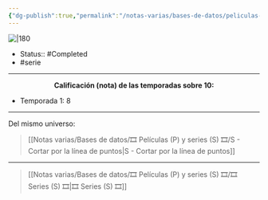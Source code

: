 ```yaml
---
{"dg-publish":true,"permalink":"/notas-varias/bases-de-datos/peliculas-p-y-series-s/s-este-mundo-no-me-hara-mala-persona/"}
---
```



![|180](https://m.media-amazon.com/images/M/MV5BY2M5ZmE0NmMtM2JhMS00YmQzLWIyOWItMDYwYjQ1NGFkYjU1XkEyXkFqcGdeQXVyMTMzNzIyNDc1._V1_SX300.jpg)

- Status:: #Completed 
- #serie

---

**<center>Calificación (nota) de las temporadas sobre 10:</center>**

- Temporada 1: 8

---

Del mismo universo:

> [[Notas varias/Bases de datos/🎞️ Películas (P) y series (S) 🎞️/S - Cortar por la línea de puntos\|S - Cortar por la línea de puntos]]

---

> [[Notas varias/Bases de datos/🎞️ Películas (P) y series (S) 🎞️/🎞️ Series (S) 🎞️\|🎞️ Series (S) 🎞️]]